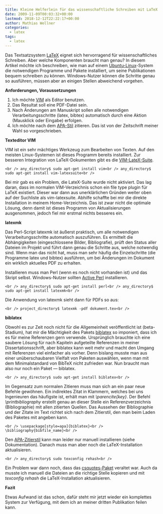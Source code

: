 ```yaml
---
title: Kleine Helferlein für das wissenschaftliche Schreiben mit LaTeX
date: 2009-11-09T00:03:32+00:00
lastmod: 2018-12-12T22:22:17+00:00
author: Mathias Wellner
categories:
  - latex
tags:
  - latex
---
```

Das Textsatzsystem [LaTeX](https://de.wikipedia.org/wiki/LaTeX) eignet sich hervorragend für wissenschaftliches Schreiben. Aber welche Komponenten braucht man genau? In diesem Artikel möchte ich beschreiben, wie man auf einem [Ubuntu-Linux](http://www.ubuntu.com/)-System die notwendigen Programme und Pakete installiert, um seine Publikationen bequem schreiben zu können. Windows-Nutzer können die Schritte genau so ausführen, müssen aber an einigen Stellen abweichend vorgehen. 
<!--more-->

**Anforderungen, Voraussetzungen**

  1. Ich möchte [VIM](http://de.wikipedia.org/wiki/Vim) als Editor benutzen.
  2. Das Resultat soll eine PDF-Datei sein.
  3. Nach Änderungen am Manuskript sollen alle notwendigen Verarbeitungsschritte (latex, bibtex) automatisch durch eine Aktion (Mausklick oder Eingabe) erfolgen.
  4. Ich möchte nach dem [APA-Stil](http://www.apastyle.org/) zitieren. Das ist von der Zeitschrift meiner Wahl so vorgeschrieben.

**Texteditor VIM**

VIM ist ein sehr mächtiges Werkzeug zum Bearbeiten von Texten. Auf den meisten Linux-Systemen ist dieses Programm bereits installiert. Zur besseren Integration von LaTeX-Dokumenten gibt es die [VIM-LateX-Suite](http://vim-latex.sourceforge.net/).
  
`<br />
any_directory$ sudo apt-get install vim<br />
any_directory$ sudo apt-get install vim-latexsuite<br />
` 

Bei mir gab es ein Problem, die LateX-Suite wurde nicht aktiviert. Das lag daran, dass im normalen VIM-Verzeichnis schon ein file type plugin für LaTeX existiert. Dieser war dann aus unerklärlichen Gründen weiter oben auf der Suchliste als vim-latexsuite. Abhilfe schaffte bei mir die direkte Installation in meinem Home-Verzeichnis. Das ist zwar nicht die optimale Lösung, denn damit ist dieses Programm von Aktualisierungen ausgenommen, jedoch fiel mir erstmal nichts besseres ein. 

**latexmk**

Das Perl-Script latexmk ist äußerst praktisch, um alle notwendigen Verarbeitungsschritte automatisch auszuführen. Es ermittelt die Abhängigkeiten (eingeschlossene Bilder, Bibliografie), prüft den Status aller Dateien im Projekt und führt dann genau die Schritte aus, welche notwendig sind. Wenn man das nicht hat, muss man sehr häufig die Einzelschritte (die Programme latex und bibtex) ausführen, um bei Änderungen im Dokument ein wirklich aktuelles PDF zu erhalten. 

Installieren muss man Perl (wenn es noch nicht vorhanden ist) und das Skript selbst. Windows-Nutzer sollten [Active Perl](http://www.activestate.com/activeperl/) installieren.
  
`<br />
any_directory$ sudo apt-get install perl<br />
any_directory$ sudo apt-get install latexmk<br />
` 

Die Anwendung von latexmk sieht dann für PDFs so aus:
  
`<br />
project_directory$ latexmk -pdf dokument.tex<br />
` 

**biblatex**

Obwohl es zur Zeit noch nicht für die Allgemeinheit veröffentlicht ist (beta-Stadium), hat mir die Mächtigkeit des Pakets [biblatex](http://www.ctan.org/pkg/biblatex) so imponiert, dass ich es für meine Referenzen gern verwende. Ursprünglich brauchte ich eine saubere Lösung für nach Kapiteln aufgeteilte Referenzen in meiner Dissertationsschrift, aber biblatex kann weit mehr und macht den Umgang mit Referenzen viel einfacher als vorher. Denn bislang musste man aus einer unüberschaubaren Vielfalt von Paketen auswählen, wenn man mit dem Minimalstandard von BibTeX nicht zufrieden war. Nun braucht man also nur noch ein Paket &#8212; biblatex.
  
`<br />
any_directory$ sudo apt-get install biblatex<br />
` 

Im Gegensatz zum normalen Zitieren muss man sich an ein paar neue Befehle gewöhnen. Ein indirektes Zitat in Klammern, welches bei uns Ingenieuren das häufigste ist, erhält man mit _\parencite{key}_. Der Befehl _\printbibliography_ erstellt genau an dieser Stelle ein Referenzverzeichnis (Bibliographie) mit allen zitierten Quellen. Das Aussehen der Bibliographie und der Zitate im Text richtet sich nach dem Zitierstil, den man beim Laden des Paketes mit angeben kann.
  
`<br />
\usepackage[style=apa]{biblatex}<br />
\bibliography{bibfile_name}<br />
` 

Den [APA-Zitierstil](http://www.ctan.org/pkg/biblatex-apa) kann man leider nur manuell installieren (siehe Dokumentation). Danach muss man aber noch die LaTeX-Installation aktualisieren.
  
`<br />
any_directory$ sudo texconfig rehash<br />
` 

Ein Problem war dann noch, dass das [csquotes-Paket](http://www.ctan.org/tex-archive/macros/latex/contrib/csquotes/) veraltet war. Auch da musste ich manuell die Dateien an die richtige Stelle kopieren und mit _texconfig rehash_ die LaTeX-Installation aktualisieren. 

**Fazit**

Etwas Aufwand ist das schon, dafür steht mir jetzt wieder ein komplettes System zur Verfügung, mit dem ich an meiner dritten Publikation feilen kann.